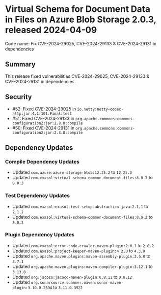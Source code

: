 # Virtual Schema for Document Data in Files on Azure Blob Storage 2.0.3, released 2024-04-09

Code name: Fix CVE-2024-29025, CVE-2024-29133 & CVE-2024-29131 in dependencies

## Summary

This release fixed vulnerabilities CVE-2024-29025, CVE-2024-29133 & CVE-2024-29131 in dependencies.

## Security

* #52: Fixed CVE-2024-29025 in `io.netty:netty-codec-http:jar:4.1.101.Final:test`
* #51: Fixed CVE-2024-29133 in `org.apache.commons:commons-configuration2:jar:2.8.0:compile`
* #50: Fixed CVE-2024-29131 in `org.apache.commons:commons-configuration2:jar:2.8.0:compile`

## Dependency Updates

### Compile Dependency Updates

* Updated `com.azure:azure-storage-blob:12.25.2` to `12.25.3`
* Updated `com.exasol:virtual-schema-common-document-files:8.0.2` to `8.0.3`

### Test Dependency Updates

* Updated `com.exasol:exasol-test-setup-abstraction-java:2.1.1` to `2.1.2`
* Updated `com.exasol:virtual-schema-common-document-files:8.0.2` to `8.0.3`

### Plugin Dependency Updates

* Updated `com.exasol:error-code-crawler-maven-plugin:2.0.1` to `2.0.2`
* Updated `com.exasol:project-keeper-maven-plugin:4.2.0` to `4.3.0`
* Updated `org.apache.maven.plugins:maven-assembly-plugin:3.6.0` to `3.7.1`
* Updated `org.apache.maven.plugins:maven-compiler-plugin:3.12.1` to `3.13.0`
* Updated `org.jacoco:jacoco-maven-plugin:0.8.11` to `0.8.12`
* Updated `org.sonarsource.scanner.maven:sonar-maven-plugin:3.10.0.2594` to `3.11.0.3922`
